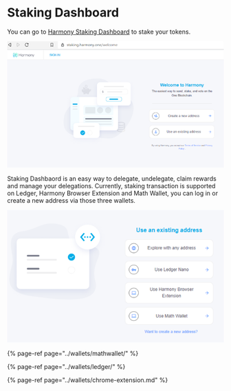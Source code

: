 # Staking Dashboard

You can go to [Harmony Staking Dashboard](https://staking.harmony.one/welcome) to stake your tokens.  

![](../.gitbook/assets/image%20%28119%29.png)

Staking Dashbaord is an easy way to delegate, undelegate, claim rewards and manage your delegations. Currently, staking transaction is supported on Ledger, Harmony Browser Extension and Math Wallet, you can log in or create a new address via those three wallets.

![](../.gitbook/assets/image%20%2865%29.png)

{% page-ref page="../wallets/mathwallet/" %}

{% page-ref page="../wallets/ledger/" %}

{% page-ref page="../wallets/chrome-extension.md" %}



